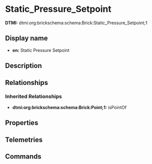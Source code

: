 # Static_Pressure_Setpoint
**DTMI:** dtmi:org:brickschema:schema:Brick:Static_Pressure_Setpoint;1
## Display name
- **en:** Static Pressure Setpoint
## Description
## Relationships
### Inherited Relationships
* **dtmi:org:brickschema:schema:Brick:Point;1:** isPointOf
## Properties
## Telemetries
## Commands
